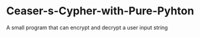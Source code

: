 # Ceaser-s-Cypher-with-Pure-Pyhton
A small program that can encrypt  and decrypt  a user input string
